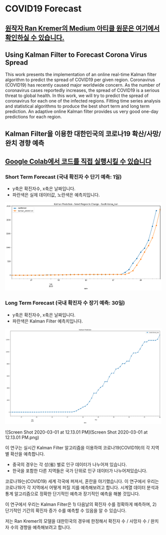 # COVID19 Forecast

## [원작자 Ran Kremer의 Medium 아티클 원문은 여기에서 확인하실 수 있습니다.](https://medium.com/@rank23/using-kalman-filter-to-predict-corona-virus-spread-72d91b74cc8)

## Using Kalman Filter to Forecast Corona Virus Spread

This work presents the implementation of an online real-time Kalman filter algorithm to predict the spread of COVID19 per given region.
Coronavirus (COVID19) has recently caused major worldwide concern.
As the number of coronavirus cases reportedly increases, the spread of COVID19 is a serious threat to global health. 
In this work, we will try to predict the spread of coronavirus for each one of the infected regions. 
Fitting time series analysis and statistical algorithms to produce the best short term and long term prediction. 
An adaptive online Kalman filter provides us very good one-day predictions for each region.

## Kalman Filter을 이용한 대한민국의 코로나19 확산/사망/완치 경향 예측
## [Google Colab에서 코드를 직접 실행시킬 수 있습니다](https://colab.research.google.com/drive/1xC3R-vq-P4jthhOPMaMP-Bq6R7gOplsH)

### Short Term Forecast (국내 확진자 수 단기 예측: 1일)

- y축은 확진자수, x축은 날짜입니다.
- 파란색은 실제 데이터값, 노란색은 예측치입니다. 

![200228_shortterm](200228_shortterm.png)

### Long Term Forecast (국내 확진자 수 장기 예측: 30일)

- y축은 확진자수, x축은 날짜입니다.
- 파란색은 Kalman Filter 예측치입니다.

![202029Prediction](202029Prediction.png)

![Screen Shot 2020-03-01 at 12.13.01 PM](Screen Shot 2020-03-01 at 12.13.01 PM.png)

이 연구는 실시간 Kalman Filter 알고리즘을 이용하여 코로나19(COVID19)의 각 지역 별 확산을 예측합니다. 

* 중국의 경우는 각 성(省) 별로 인구 데이터가 나누어져 있습니다.
* 한국을 포함한 다른 지역들은 국가 단위로 인구 데이터가 나누어져있습니다.

코로나19는(COVID19) 세계 각국에 퍼져서, 혼란을 야기했습니다. 
이 연구에서 우리는 코로나19가 각 지역에서 어떻게 퍼질 지를 예측해보려고 합니다. 시계열 데이터 분석과 통계 알고리즘으로 정확한 단기적인 예측과 장기적인 예측을 해볼 것입니다.

이 연구에서 우리는 Kalman Filter은 1) 다음날의 확진자 수를 정확하게 예측하며, 2) 단기적인 기간의 확진자 증가 수를 예측할 수 있음을 알 수 있습니다. 

저는 Ran Kremer의 모델을 대한민국의 경우에 한정해서 확진자 수 / 사망자 수 / 완치자 수의 경향을 예측해보려고 합니다. 
